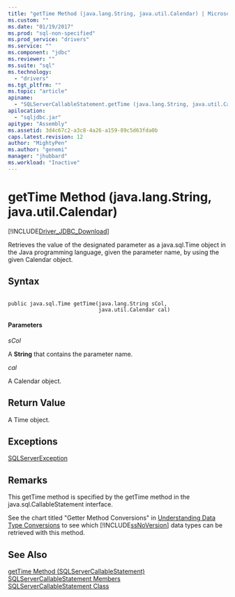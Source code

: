 ```yaml
---
title: "getTime Method (java.lang.String, java.util.Calendar) | Microsoft Docs"
ms.custom: ""
ms.date: "01/19/2017"
ms.prod: "sql-non-specified"
ms.prod_service: "drivers"
ms.service: ""
ms.component: "jdbc"
ms.reviewer: ""
ms.suite: "sql"
ms.technology: 
  - "drivers"
ms.tgt_pltfrm: ""
ms.topic: "article"
apiname: 
  - "SQLServerCallableStatement.getTime (java.lang.String, java.util.Calendar)"
apilocation: 
  - "sqljdbc.jar"
apitype: "Assembly"
ms.assetid: 3d4c67c2-a3c8-4a26-a159-89c5d63fda0b
caps.latest.revision: 12
author: "MightyPen"
ms.author: "genemi"
manager: "jhubbard"
ms.workload: "Inactive"
---
```

# getTime Method (java.lang.String, java.util.Calendar)
[!INCLUDE[Driver_JDBC_Download](../../../includes/driver_jdbc_download.md)]

  Retrieves the value of the designated parameter as a java.sql.Time object in the Java programming language, given the parameter name, by using the given Calendar object.  
  
## Syntax  
  
```  
  
public java.sql.Time getTime(java.lang.String sCol,  
                             java.util.Calendar cal)  
```  
  
#### Parameters  
 *sCol*  
  
 A **String** that contains the parameter name.  
  
 *cal*  
  
 A Calendar object.  
  
## Return Value  
 A Time object.  
  
## Exceptions  
 [SQLServerException](../../../connect/jdbc/reference/sqlserverexception-class.md)  
  
## Remarks  
 This getTime method is specified by the getTime method in the java.sql.CallableStatement interface.  
  
 See the chart titled "Getter Method Conversions" in [Understanding Data Type Conversions](../../../connect/jdbc/understanding-data-type-conversions.md) to see which [!INCLUDE[ssNoVersion](../../../includes/ssnoversion_md.md)] data types can be retrieved with this method.  
  
## See Also  
 [getTime Method &#40;SQLServerCallableStatement&#41;](../../../connect/jdbc/reference/gettime-method-sqlservercallablestatement.md)   
 [SQLServerCallableStatement Members](../../../connect/jdbc/reference/sqlservercallablestatement-members.md)   
 [SQLServerCallableStatement Class](../../../connect/jdbc/reference/sqlservercallablestatement-class.md)  
  
  
